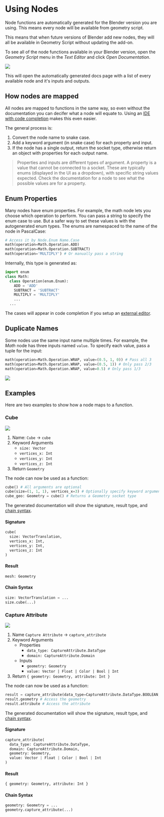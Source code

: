 # Using Nodes

Node functions are automatically generated for the Blender version you are using. This means every node will be available from geometry script.

This means that when future versions of Blender add new nodes, they will all be available in Geometry Script without updating the add-on.

To see all of the node functions available in your Blender version, open the *Geometry Script* menu in the *Text Editor* and click *Open Documentation*.

![](./open_documentation.png)

This will open the automatically generated docs page with a list of every available node and it's inputs and outputs.

## How nodes are mapped
All nodes are mapped to functions in the same way, so even without the documentation you can decifer what a node will equate to. Using an [IDE with code completion](../../setup/external-editing.md) makes this even easier.

The general process is:
1. Convert the node name to snake case.
2. Add a keyword argument (in snake case) for each property and input.
3. If the node has a single output, return the socket type, otherwise return an object with properties for each output name.

> Properties and inputs are different types of argument. A property is a value that cannot be connected to a socket. These are typically enums (displayed in the UI as a dropdown), with specific string values expected. Check the documentation for a node to see what the possible values are for a property.

## Enum Properties

Many nodes have enum properties. For example, the math node lets you choose which operation to perform. You can pass a string to specify the enum case to use. But a safer way to set these values is with the autogenerated enum types. The enums are namespaced to the name of the node in PascalCase:

```python
# Access it by Node.Enum Name.Case
math(operation=Math.Operation.ADD)
math(operation=Math.Operation.SUBTRACT)
math(operation='MULTIPLY') # Or manually pass a string
```

Internally, this type is generated as:

```python
import enum
class Math:
  class Operation(enum.Enum):
    ADD = 'ADD'
    SUBTRACT = 'SUBTRACT'
    MULTIPLY = 'MULTIPLY'
    ...
  ...
```

The cases will appear in code completion if you setup an [external editor](../../setup/external-editing.md).

## Duplicate Names

Some nodes use the same input name multiple times. For example, the *Math* node has three inputs named `value`. To specify each value, pass a tuple for the input:

```python
math(operation=Math.Operation.WRAP, value=(0.5, 1, 0)) # Pass all 3
math(operation=Math.Operation.WRAP, value=(0.5, 1)) # Only pass 2/3
math(operation=Math.Operation.WRAP, value=0.5) # Only pass 1/3
```

![](./math_wrap.png)

## Examples

Here are two examples to show how a node maps to a function.

### Cube

![](./cube_node.png)

1. Name: `Cube` -> `cube`
2. Keyword Arguments
    * `size: Vector`
    * `vertices_x: Int`
    * `vertices_y: Int`
    * `vertices_z: Int`
3. Return `Geometry`

The node can now be used as a function:

```python
cube() # All arguments are optional
cube(size=(1, 1, 1), vertices_x=3) # Optionally specify keyword arguments
cube_geo: Geometry = cube() # Returns a Geometry socket type
```

The generated documentation will show the signature, result type, and [chain syntax](./sockets.md#chained-calls).

#### Signature
```python
cube(
  size: VectorTranslation,
  vertices_x: Int,
  vertices_y: Int,
  vertices_z: Int
)
```

#### Result
```python
mesh: Geometry
```

#### Chain Syntax
```python
size: VectorTranslation = ...
size.cube(...)
```

### Capture Attribute

![](./capture_attribute_node.png)

1. Name `Capture Attribute` -> `capture_attribute`
2. Keyword Arguments
    * Properties
        * `data_type: CaptureAttribute.DataType`
        * `domain: CaptureAttribute.Domain`
    * Inputs
        * `geometry: Geometry`
        * `value: Vector | Float | Color | Bool | Int`
3. Return `{ geometry: Geometry, attribute: Int }`

The node can now be used as a function:

```python
result = capture_attribute(data_type=CaptureAttribute.DataType.BOOLEAN, geometry=cube_geo) # Specify a property and an input
result.geometry # Access the geometry
result.attribute # Access the attribute
```

The generated documentation will show the signature, result type, and [chain syntax](./sockets.md#chained-calls).

#### Signature
```python
capture_attribute(
  data_type: CaptureAttribute.DataType,
  domain: CaptureAttribute.Domain,
  geometry: Geometry,
  value: Vector | Float | Color | Bool | Int
)
```

#### Result
```python
{ geometry: Geometry, attribute: Int }
```

#### Chain Syntax
```python
geometry: Geometry = ...
geometry.capture_attribute(...)
```